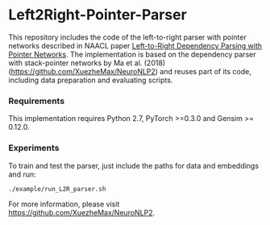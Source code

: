 # Left2Right-Pointer-Parser
This repository includes the code of the left-to-right parser with pointer networks described in NAACL paper [Left-to-Right Dependency Parsing with Pointer Networks](https://arxiv.org/abs/1903.08445). The implementation is based on the dependency parser with stack-pointer networks by Ma et al. (2018) (https://github.com/XuezheMax/NeuroNLP2) and reuses part of its code, including data preparation and evaluating scripts.

### Requirements
This implementation requires Python 2.7, PyTorch >=0.3.0 and Gensim >= 0.12.0. 

### Experiments
To train and test the parser, just include the paths for data and embeddings and run:

    ./example/run_L2R_parser.sh

For more information, please visit https://github.com/XuezheMax/NeuroNLP2.

